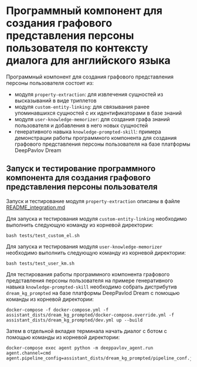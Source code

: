 # Программный компонент для создания графового представления персоны пользователя по контексту диалога для английского языка

Программный компонент для создания графового представления персоны пользователя состоит из:

- модуля `property-extraction`: для извлечения сущностей из высказываний в виде триплетов
- модуля `custom-entity-linking`: для связывания ранее упоминавшихся сущностей с их идентификаторами в базе знаний
- модуля `user-knowledge-memorizer`: для создания графа знаний пользователя и добавления в него новых сущностей
- генеративного навыка `knowledge-prompted-skill`: примера демонстрации работы программного компонента для создания графового представления персоны пользователя на базе платформы DeepPavlov Dream

## Запуск и тестирование программного компонента для создания графового представления персоны пользователя

Запуск и тестирование модуля `property-extraction` описаны в файле [README_integration.md](/README_integration.md)

Для запуска и тестирования модуля `custom-entity-linking` необходимо выполнить следующую команду из корневой директории:

```
bash tests/test_custom_el.sh
```

Для запуска и тестирования модуля `user-knowledge-memorizer` необходимо выполнить следующую команду из корневой директории:

```
bash tests/test_user_km.sh
```

Для тестирования работы программного компонента графового представления персоны пользователя на примере генеративного навыка `knowledge-prompted-skill` необходимо собрать дистрибутив `dream_kg_prompted` на базе платформы DeepPavlod Dream с помощью команды из корневой директории:

```
docker-compose -f docker-compose.yml -f assistant_dists/dream_kg_prompted/docker-compose.override.yml -f assistant_dists/dream_kg_prompted/dev.yml up --build 
```

Затем в отдельной вкладке терминала начать диалог с ботом с помощью команды из корневой директории:

```
docker-compose exec agent python -m deeppavlov_agent.run agent.channel=cmd agent.pipeline_config=assistant_dists/dream_kg_prompted/pipeline_conf.json
```